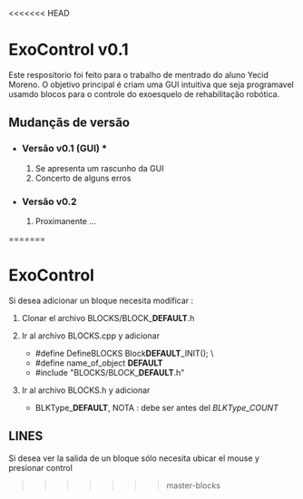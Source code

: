 <<<<<<< HEAD
# ExoControl **v0.1**
Este respositorio foi feito para o trabalho de mentrado do aluno Yecid Moreno.
O objetivo principal é criam uma GUI intuitiva que seja programavel usamdo blocos para o controle do exoesquelo de rehabilitação robótica.

## Mudançãs de versão 

- ### Versão v0.1 (GUI) **\***
    1. Se apresenta um rascunho da GUI    
    2. Concerto de alguns erros

- ### Versão v0.2 
    1. Proximanente ...


=======
# ExoControl

Si desea adicionar un bloque necesita modificar : 
1. Clonar el archivo BLOCKS/BLOCK_**DEFAULT**.h

2. Ir al archivo BLOCKS.cpp y adicionar
    - #define DefineBLOCKS Block**DEFAULT**_INIT(); \
    - #define name_of_object **DEFAULT**
    - #include "BLOCKS/BLOCK_**DEFAULT**.h"

3. Ir al archivo BLOCKS.h y adicionar
    -  BLKType_**DEFAULT**,  NOTA : debe ser antes del *BLKType_COUNT*

## LINES
Si desea ver la salida de un bloque sólo necesita ubicar el mouse y presionar control
>>>>>>> master-blocks
